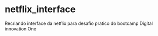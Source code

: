 # netflix_interface
Recriando interface da netflix para desafio pratico do bootcamp Digital innovation One
